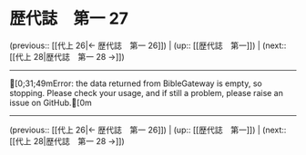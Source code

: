 # 歴代誌　第一 27

(previous:: [[代上 26|← 歴代誌　第一 26]]) | (up:: [[歴代誌　第一]]) | (next:: [[代上 28|歴代誌　第一 28 →]])

***
[0;31;49mError: the data returned from BibleGateway is empty, so stopping. Please check your usage, and if still a problem, please raise an issue on GitHub.[0m

***

(previous:: [[代上 26|← 歴代誌　第一 26]]) | (up:: [[歴代誌　第一]]) | (next:: [[代上 28|歴代誌　第一 28 →]])
